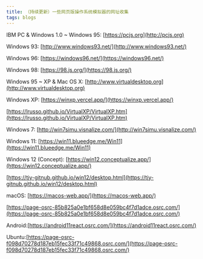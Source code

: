 ```yaml
---
title: （持续更新）一些网页版操作系统模拟器的网址收集
tags: blogs
---
```


IBM PC & Windows 1.0 ~ Windows 95: [https://pcjs.org](http://pcjs.org)

Windows 93: [http://www.windows93.net/](http://www.windows93.net/)

Windows 96: [https://windows96.net/](https://windows96.net/)

Windows 98: [https://98.js.org/](https://98.js.org/)

Windows 95 ~ XP & Mac OS X: [http://www.virtualdesktop.org](http://www.virtualdesktop.org)

Windows XP: [https://winxp.vercel.app/](https://winxp.vercel.app/)

[https://lrusso.github.io/VirtualXP/VirtualXP.htm](https://lrusso.github.io/VirtualXP/VirtualXP.htm)

Windows 7: [http://win7simu.visnalize.com/](http://win7simu.visnalize.com/)

Windows 11: [https://win11.blueedge.me/Win11](https://win11.blueedge.me/Win11)

Windows 12 (Concept): [https://win12.conceptualize.app/](https://win12.conceptualize.app/)

[https://tjy-gitnub.github.io/win12/desktop.html](https://tjy-gitnub.github.io/win12/desktop.html)

macOS: [https://macos-web.app/](https://macos-web.app/)

[https://page-osrc-85b825a0e1bf658d8e059bc4f7d1adce.osrc.com/](https://page-osrc-85b825a0e1bf658d8e059bc4f7d1adce.osrc.com/)

Android:[https://android11react.osrc.com/](https://android11react.osrc.com/)

Ubuntu:[https://page-osrc-f098d70278d187eb15fec33f71c49868.osrc.com/](https://page-osrc-f098d70278d187eb15fec33f71c49868.osrc.com/)


